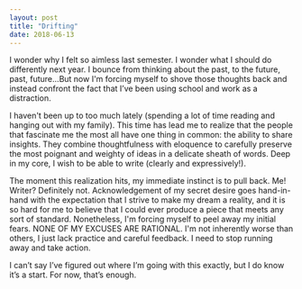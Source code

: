 ```yaml
---
layout: post
title: "Drifting"
date: 2018-06-13
---
```


I wonder why I felt so aimless last semester. I wonder what I should do differently next year. I bounce from thinking about the past, to the future, past, future...But now I'm forcing myself to shove those thoughts back and instead confront the fact that I’ve been using school and work as a distraction. 

I haven't been up to too much lately (spending a lot of time reading and hanging out with my family). This time has lead me to realize that the people that fascinate me the most all have one thing in common: the ability to share insights. They combine thoughtfulness with eloquence to carefully preserve the most poignant and weighty of ideas in a delicate sheath of words. Deep in my core, I wish to be able to write (clearly and expressively!).

The moment this realization hits, my immediate instinct is to pull back. Me! Writer? Definitely not. Acknowledgement of my secret desire goes hand-in-hand with the expectation that I strive to make my dream a reality, and it is so hard for me to believe that I could ever produce a piece that meets any sort of standard. Nonetheless, I'm forcing myself to peel away my initial fears. NONE OF MY EXCUSES ARE RATIONAL. I'm not inherently worse than others, I just lack practice and careful feedback. I need to stop running away and take action. 

I can’t say I’ve figured out where I’m going with this exactly, but I do know it’s a start. For now, that’s enough. 

